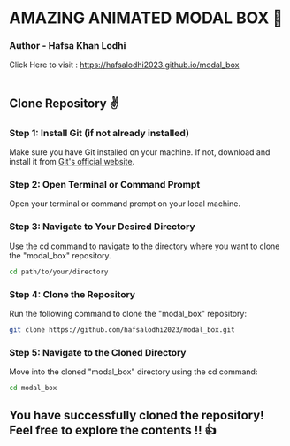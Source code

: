 # AMAZING ANIMATED MODAL BOX 🎉
### Author - Hafsa Khan Lodhi
Click Here to visit : https://hafsalodhi2023.github.io/modal_box<br><br>
## Clone Repository ✌
### Step 1: Install Git (if not already installed)
Make sure you have Git installed on your machine. If not, download and install it from <a href="https://git-scm.com/" >Git's official website</a>.
### Step 2: Open Terminal or Command Prompt
Open your terminal or command prompt on your local machine.
### Step 3: Navigate to Your Desired Directory
Use the cd command to navigate to the directory where you want to clone the "modal_box" repository.
```bash
cd path/to/your/directory
```
### Step 4: Clone the Repository
Run the following command to clone the "modal_box" repository:
```bash
git clone https://github.com/hafsalodhi2023/modal_box.git
```
### Step 5: Navigate to the Cloned Directory
Move into the cloned "modal_box" directory using the cd command:
```bash
cd modal_box
```

## You have successfully cloned the repository! Feel free to explore the contents !! 👍
